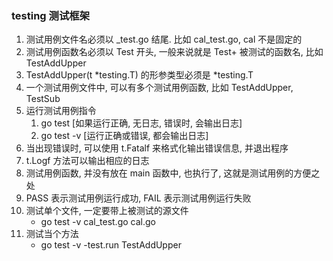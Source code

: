 ### testing 测试框架

1. 测试用例文件名必须以 _test.go 结尾. 比如 cal_test.go, cal 不是固定的
2. 测试用例函数名必须以 Test 开头, 一般来说就是 Test+ 被测试的函数名, 比如 TestAddUpper
3. TestAddUpper(t *testing.T) 的形参类型必须是 *testing.T
4. 一个测试用例文件中, 可以有多个测试用例函数, 比如 TestAddUpper, TestSub
5. 运行测试用例指令
    1. go test [如果运行正确, 无日志, 错误时, 会输出日志]
    2. go test -v [运行正确或错误, 都会输出日志]
6. 当出现错误时, 可以使用 t.Fatalf 来格式化输出错误信息, 并退出程序
7. t.Logf 方法可以输出相应的日志
8. 测试用例函数, 并没有放在 main 函数中, 也执行了, 这就是测试用例的方便之处
9. PASS 表示测试用例运行成功, FAIL 表示测试用例运行失败
10. 测试单个文件, 一定要带上被测试的源文件
    * go test -v cal_test.go cal.go
11. 测试当个方法
    * go test -v -test.run TestAddUpper